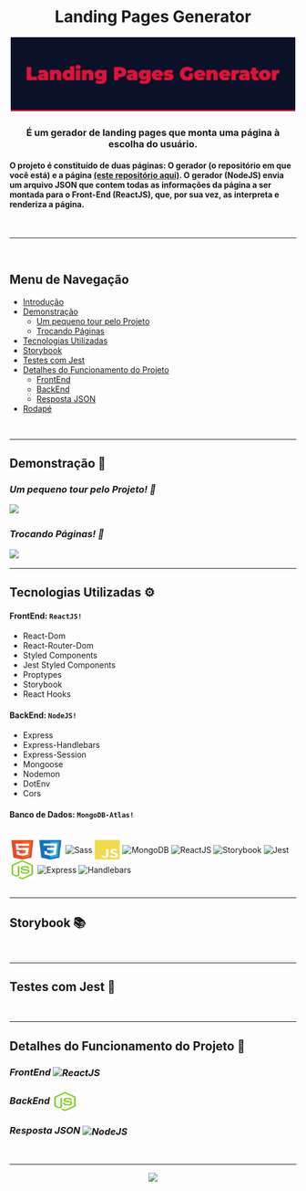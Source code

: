 <h1 align="center" id="introducao">Landing Pages Generator</h1>

<div align="center">
 <img src="/github/logo.png" width="500px"/>
</div>
  
<h3 align="center">É um gerador de landing pages que monta uma página à escolha do usuário.</h3>

#### O projeto é constituído de duas páginas: O gerador (o repositório em que você está) e a página <a href="">(este repositório aqui)</a>. O gerador (NodeJS) envia um arquivo JSON que contem todas as informações da página a ser montada para o Front-End (ReactJS), que, por sua vez, as interpreta e renderiza a página.

<br>

---

<br>

<h2>Menu de Navegação</h2>

- <a href="#introducao">Introdução</a>
- <a href="#demo">Demonstração</a>
  - <a href="#tour">Um pequeno tour pelo Projeto</a>
  - <a href="#trocando">Trocando Páginas</a>
- <a href="#tecnologias">Tecnologias Utilizadas</a>
- <a href="#storybook">Storybook</a>
- <a href="#testes">Testes com Jest</a>
- <a href="#detalhes">Detalhes do Funcionamento do Projeto</a>
  - <a href="#front">FrontEnd</a>
  - <a href="#back">BackEnd</a>
  - <a href="#json">Resposta JSON</a>
- <a href="#footer">Rodapé</a>

<br>

---

<h2 id="demo">Demonstração 🎥</h2>

_<h3 id="tour">Um pequeno tour pelo Projeto! 🚀</h3>_

<img src="/github/tour.gif">

_<h3 id="trocando">Trocando Páginas! 🚀</h3>_

<img src="/github/trocando.gif">

<br>

---

<h2 id="tecnologias">Tecnologias Utilizadas ⚙️</h2>

#### FrontEnd: `ReactJS!`

- React-Dom
- React-Router-Dom
- Styled Components
- Jest Styled Components
- Proptypes
- Storybook
- React Hooks

#### BackEnd: `NodeJS!`

- Express
- Express-Handlebars
- Express-Session
- Mongoose
- Nodemon
- DotEnv
- Cors

#### Banco de Dados: `MongoDB-Atlas!`

 <div style="display: inline_block"><br>
  <img align="center" alt="HTML" height="35" width="45" src="https://raw.githubusercontent.com/devicons/devicon/master/icons/html5/html5-original.svg">
  <img align="center" alt="CSS" height="35" width="45" src="https://raw.githubusercontent.com/devicons/devicon/master/icons/css3/css3-original.svg">
  <img align="center" alt="Sass" height="35" width="45" src="https://cdn.jsdelivr.net/gh/devicons/devicon/icons/sass/sass-original.svg">
  <img align="center" alt="Js" height="35" width="45" src="https://raw.githubusercontent.com/devicons/devicon/master/icons/javascript/javascript-plain.svg">
  <img align="center" alt="MongoDB" height="35" width="45" src="https://cdn.jsdelivr.net/gh/devicons/devicon/icons/mongodb/mongodb-plain.svg">
  <img align="center" alt="ReactJS" height="35" width="45" src="https://cdn.jsdelivr.net/gh/devicons/devicon/icons/react/react-original.svg">
  <img align="center" alt="Storybook" height="35" width="45" src="https://cdn.jsdelivr.net/gh/devicons/devicon/icons/storybook/storybook-original.svg">
  <img align="center" alt="Jest" height="35" width="45" src="https://cdn.jsdelivr.net/gh/devicons/devicon/icons/jest/jest-plain.svg">
  <img align="center" alt="NodeJS" height="35" width="45" src="https://raw.githubusercontent.com/devicons/devicon/master/icons/nodejs/nodejs-plain.svg">
  <img align="center" alt="Express" height="35" width="45" src="https://cdn.jsdelivr.net/gh/devicons/devicon/icons/express/express-original.svg">
  <img align="center" alt="Handlebars" height="35" width="45" src="https://cdn.jsdelivr.net/gh/devicons/devicon/icons/handlebars/handlebars-original.svg">
 </div>

 <br>

---

<h2 id="storybook">Storybook 📚</h2>

<br>

---

<h2 id="testes">Testes com Jest 🧪</h2>

<br>

---

<h2 id="detalhes">Detalhes do Funcionamento do Projeto 🔎</h2>

_<h3 id="front">FrontEnd <img align="center" alt="ReactJS" height="35" width="45" src="https://cdn.jsdelivr.net/gh/devicons/devicon/icons/react/react-original.svg"></h3>_

_<h3 id="back">BackEnd <img align="center" alt="NodeJS" height="35" width="45" src="https://raw.githubusercontent.com/devicons/devicon/master/icons/nodejs/nodejs-plain.svg"></h3>_

_<h3 id="json">Resposta JSON <img align="center" alt="NodeJS"  width="45" src="https://www.free-emoticons.com/files/halloween-emoticons/8579.png"></h3>_

<br>

---

<div id="footer" align="center"><a href="https://www.linkedin.com/in/matheus-andrade23/"><img src="https://img.shields.io/badge/-LinkedIn-%230077B5?style=for-the-badge&logo=linkedin&logoColor=white" target="_blank"></a></div>
